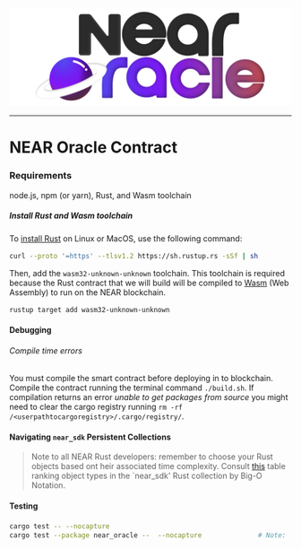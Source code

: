 <p align="center">
  <a href="https://near.org/">
    <img alt="Near" src="https://github.com/BalloonBox-Inc/NEARoracle-Contract/blob/dev/images/inverted-primary-logo-bg.png" width="700" />
  </a>
</p>

---
# NEAR Oracle Contract 
### Requirements

node.js, npm (or yarn), Rust, and Wasm toolchain

##### Install Rust and Wasm toolchain

To [install Rust](https://doc.rust-lang.org/book/ch01-01-installation.html) on Linux or MacOS, use the following command:

```bash
curl --proto '=https' --tlsv1.2 https://sh.rustup.rs -sSf | sh
```

Then, add the `wasm32-unknown-unknown` toolchain. This toolchain is required because the Rust contract that we will build will be compiled to [Wasm](https://webassembly.org/) (Web Assembly) to run on the NEAR blockchain.

```bash
rustup target add wasm32-unknown-unknown
```
 

#### Debugging 
###### Compile time errors
You must compile the smart contract before deploying in to blockchain. Compile the contract running the terminal command `./build.sh`. If compilation returns an error *unable to get packages from source* you might need to clear the cargo registry running `rm -rf /<userpathtocargoregistry>/.cargo/registry/`.


#### Navigating `near_sdk` Persistent Collections

> Note to all NEAR Rust developers: remember to choose your Rust objects based ont heir associated time complexity. Consult [this](https://docs.near.org/docs/concepts/data-storage#big-o-notation-1) table ranking object types in the `near_sdk' Rust collection by Big-O Notation.

#### Testing

```bash
cargo test -- --nocapture
cargo test --package near_oracle --  --nocapture              # Note: 'near_oracle' comes from Cargo.toml's 'name' key
```
